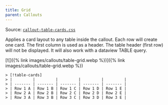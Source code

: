 ```yaml
---
title: Grid
parent: Callouts
---
```


Source: [`callout-table-cards.css`](https://github.com/ElsaTam/obsidian-fancy-a-story/blob/main/snippets/editor/callouts/callout-table-cards.css)

Applies a card layout to any table inside the callout. Each row will create one card. The first column is used as a header. The table header (first row) will not be displayed.
It will also work with a dataview TABLE query.

[![]({% link images/callouts/table-grid.webp %})]({% link images/callouts/table-grid.webp %})

```
> [!table-cards]
> |         |         |         |         |         |
> | ------- | ------- | ------- | ------- | ------- |
> | Row 1 A | Row 1 B | Row 1 C | Row 1 D | Row 1 E |
> | Row 2 A | Row 2 B | Row 2 C | Row 2 D | Row 2 E |
> | Row 3 A | Row 3 B | Row 3 C | Row 3 D | Row 3 E |
```
